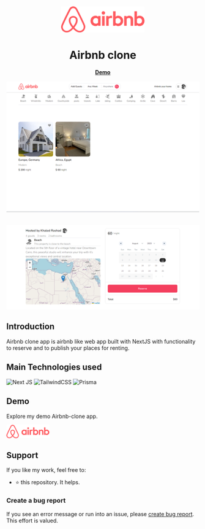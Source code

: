 <p>&nbsp;&nbsp;&nbsp;&nbsp;&nbsp;&nbsp;</p>
<div align="center">
<img height="68" alt="Airbnb Logo" src="./public/images/logo.png"/>
</div>
<div align="center">
  <h1 align="center">Airbnb clone</h1>
</div>
    <a style="display:flex;justify-content:center;margin-bottom:1rem; font-weight:bold;" href="https://rent-home-khaled.vercel.app/">Demo</a>

<div align="center">
<img alt="airbnb-clone" width="950" src="./public/images/readme1.png"/>
</div>
<div style="margin-top:2rem;" align="center">
<img alt="airbnb-clone" width="950" src="./public/images/readme.png"/>
</div>

## Introduction

Airbnb clone app is airbnb like web app built with NextJS with functionality to reserve and to publish your places for renting.

## Main Technologies used
![Next JS](https://img.shields.io/badge/Next-black?style=for-the-badge&logo=next.js&logoColor=white)
![TailwindCSS](https://img.shields.io/badge/tailwindcss-%2338B2AC.svg?style=for-the-badge&logo=tailwind-css&logoColor=white)
![Prisma](https://img.shields.io/badge/Prisma-3982CE?style=for-the-badge&logo=Prisma&logoColor=white)

## Demo

Explore my demo Airbnb-clone app.

<div>
  <a href="https://rent-home-khaled.vercel.app/" target="_blank">
    <img  alt="airbnb-clone-demo" height="35" src="./public/images/logo.png">
  </a>
</div>

## Support

If you like my work, feel free to:

- ⭐ this repository. It helps.

### Create a bug report

If you see an error message or run into an issue, please [create bug report](https://github.com/khaleddrashadd/Airbnb-clone/issues). This effort is valued.

